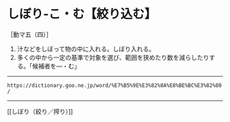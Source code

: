 # しぼり‐こ・む【絞り込む】

［動マ五（四）］
1. 汁などをしぼって物の中に入れる。しぼり入れる。
2. 多くの中から一定の基準で対象を選び、範囲を狭めたり数を減らしたりする。「候補者を―・む」

---
`https://dictionary.goo.ne.jp/word/%E7%B5%9E%E3%82%8A%E8%BE%BC%E3%82%80/`

---
[[しぼり（絞り／搾り）]]